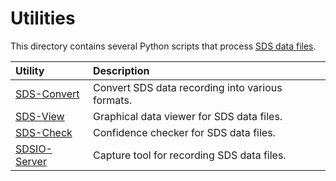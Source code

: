 # Utilities

This directory contains several Python scripts that process [SDS data files](https://arm-software.github.io/SDS-Framework/main/theory.html#sds-data-files).

Utility                                                                                       | Description
:---------------------------------------------------------------------------------------------|:-------------------------------
[SDS-Convert](https://arm-software.github.io/SDS-Framework/main/utilities.html#sds-convert)   | Convert SDS data recording into various formats.
[SDS-View](https://arm-software.github.io/SDS-Framework/main/utilities.html#sds-view)         | Graphical data viewer for SDS data files.
[SDS-Check](https://arm-software.github.io/SDS-Framework/main/utilities.html#sds-check)       | Confidence checker for SDS data files.
[SDSIO-Server](https://arm-software.github.io/SDS-Framework/main/utilities.html#sdsio-server) | Capture tool for recording SDS data files.
